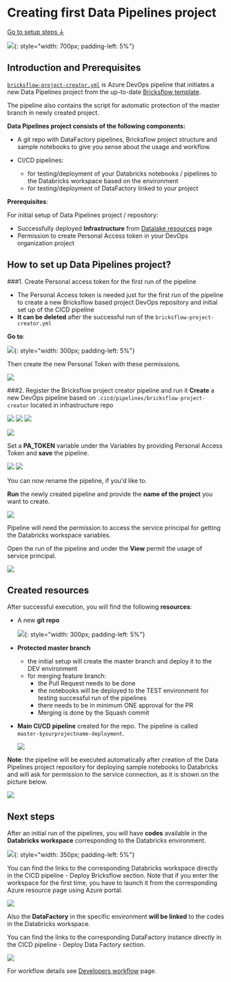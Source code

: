 # Creating first Data Pipelines project

[Go to setup steps ↓](data-pipelines-project-setup.md#how-to-set-up-data-pipelines-project)

![](../images/dia_bricks_creator.png){: style="width: 700px; padding-left: 5%"}

## Introduction and Prerequisites

[`bricksflow-project-creator.yml`](https://github.com/DataSentics/adap-infra-template/blob/master/.cicd/pipelines/bricksflow-project-creator.yml) is Azure DevOps pipeline that initiates a new Data Pipelines project from the up-to-date [Bricksflow template](https://github.com/bricksflow/bricksflow).

The pipeline also contains the script for automatic protection of the master branch in newly created project.

**Data Pipelines project consists of the following components:**

- A git repo with DataFactory pipelines, Bricksflow project structure and sample notebooks to give you sense about the usage and workflow.

- CI/CD pipelines:
  
    - for testing/deployment of your Databricks notebooks / pipelines to the Databricks workspace based on the environment
    - for testing/deployment of DataFactory linked to your project

**Prerequisites**:

For initial setup of Data Pipelines project / repository:

- Successfully deployed **Infrastructure** from [Datalake resources](datalake-resources-setup.md) page
- Permission to create Personal Access token in your DevOps organization project

## How to set up Data Pipelines project?

###1. Create Personal access token for the first run of the pipeline
- The Personal Access token is needed just for the first run of the pipeline to create a new Bricksflow based project DevOps repository and initial set up of the CICD pipeline
- **It can be deleted** after the successful run of the `bricksflow-project-creator.yml` 

**Go to**:

![](../images/pat_step1.png){: style="width: 300px; padding-left: 5%"}

Then create the new Personal Token with these permissions.

![](../images/pat_step2.png)

###2. Register the Bricksflow project creator pipeline and run it
**Create** a new DevOps pipeline based on `.cicd/pipelines/bricksflow-project-creator` located in infrastructure repo

![](../images/resources_step5.png)
![](../images/resources_step6.png)
![](../images/resources_step7.png)

![](../images/bricks_create1.png)

Set a **PA_TOKEN** variable under the Variables by providing Personal Access Token and **save** the pipeline. 

![](../images/bricks_create2.png)
![](../images/bricks_create3.png)

You can now rename the pipeline, if you'd like to.

**Run** the newly created pipeline and provide the **name of the project** you want to create.

![](../images/bricks_run.png)

Pipeline will need the permission to access the service principal for getting the Databricks workspace variables.

Open the run of the pipeline and under the **View** permit the usage of service principal. 

![](../images/bricks_permissions.png)

## Created resources 

After successful execution, you will find the following **resources**: 

- A new **git repo**
  
  ![](../images/bricks_repo.png){: style="width: 300px; padding-left: 5%"}

  
- **Protected master branch** 
  
    - the initial setup will create the master branch and deploy it to the DEV environment
    - for merging feature branch:
        - the Pull Request needs to be done
        - the notebooks will be deployed to the TEST environment for testing successful run of the pipelines
        - there needs to be in minimum ONE approval for the PR
        - Merging is done by the Squash commit

* **Main CI/CD pipeline** created for the repo. The pipeline is called `master-$yourprojectname-deployment`. 
  
  ![](../images/bricks_created_pipeline.png)


**Note**: the pipeline will be executed automatically after creation of the Data Pipelines project repository for deploying sample notebooks to Databricks and will ask for permission to the service connection, as it is shown on the picture below.

![](../images/bricks_permission_cp.png)

## Next steps 

After an initial run of the pipelines, you will have **codes** available in the **Databricks workspace** corresponding to the Databricks environment.

![](../images/bricks_dbx_ws.png){: style="width: 350px; padding-left: 5%"}

You can find the links to the corresponding Databricks workspace directly in the CICD pipeline - Deploy Bricksflow section.
Note that if you enter the workspace for the first time, you have to launch it from the corresponding Azure resource page using Azure portal. 

![](../images/bricks_dbx_link.png)

Also the **DataFactory** in the specific environment **will be linked** to the codes in the Databricks workspace.

You can find the links to the corresponding DataFactory instance directly in the CICD pipeline - Deploy Data Factory section. 

![](../images/bricks_adf_link.png)

For workflow details see [Developers workflow](../data-pipelines-workflow/index.md) page.
